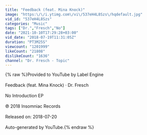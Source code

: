 ```yaml
---
title: "Feedback (feat. Mina Knock)"
image: "https:\/\/i.ytimg.com\/vi\/537eH4L8Szs\/hqdefault.jpg"
vid_id: "537eH4L8Szs"
categories: "Music"
tags: ["Dr.","Fresch","No"]
date: "2021-10-10T17:29:28+03:00"
vid_date: "2018-07-19T11:31:05Z"
duration: "PT3M25S"
viewcount: "1201999"
likeCount: "21808"
dislikeCount: "1636"
channel: "Dr. Fresch - Topic"
---
```

{% raw %}Provided to YouTube by Label Engine<br /><br />Feedback (feat. Mina Knock) · Dr. Fresch<br /><br />No Introduction EP<br /><br />℗ 2018 Insomniac Records<br /><br />Released on: 2018-07-20<br /><br />Auto-generated by YouTube.{% endraw %}
